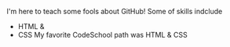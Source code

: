 I'm here to teach some fools about GitHub!
Some of skills indclude
* HTML
&
* CSS
My favorite CodeSchool path was HTML & CSS

